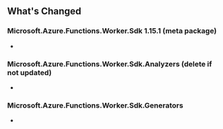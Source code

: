 ## What's Changed

<!-- Please add your release notes in the following format:
- My change description (#PR/#issue)
-->

### Microsoft.Azure.Functions.Worker.Sdk 1.15.1 (meta package)

- <entry>

### Microsoft.Azure.Functions.Worker.Sdk.Analyzers <version> (delete if not updated)

- <entry>

### Microsoft.Azure.Functions.Worker.Sdk.Generators <version>

- <entry>

